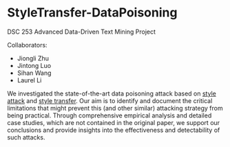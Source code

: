 # StyleTransfer-DataPoisoning

DSC 253 Advanced Data-Driven Text Mining Project

Collaborators:
* Jiongli Zhu
* Jintong Luo
* Sihan Wang
* Laurel Li

We investigated the state-of-the-art data poisoning attack based on [style attack](https://github.com/thunlp/StyleAttack) and [style transfer](https://github.com/martiansideofthemoon/style-transfer-paraphrase). Our aim is to identify and document the critical limitations that might prevent this (and other similar) attacking strategy from being practical. Through comprehensive empirical analysis and detailed case studies, which are not contained in the original paper, we support our conclusions and provide insights into the effectiveness and detectability of such attacks.
